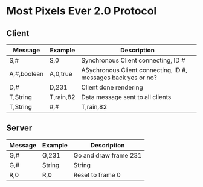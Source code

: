 # Most Pixels Ever 2.0 Protocol


## Client


| Message           | Example                 |  Description           |
| ----------------- | ----------------------- |  --------------------  | 
| S,#               | S,0                     |  Synchronous Client connecting, ID # | 
| A,#,boolean       | A,0,true                |  ASychronous Client connecting, ID #, messages back yes or no? |
| D,#               | D,231                   |  Client done rendering |
| T,String          | T,rain,82               |  Data message sent to all clients |
| T,String|#,#      | T,rain,82|0,1           |  Data message, which clients to send to |

## Server

| Message           | Example                 |  Description           |
| ----------------- | ----------------------- |  --------------------  | 
| G,#               | G,231                   |  Go and draw frame 231 | 
| G,#|String|String | G,231|rain,82|snow,42   |  Go and draw frame 231 with these messages | 
| R,0               | R,0                     |  Reset to frame 0 |

 
